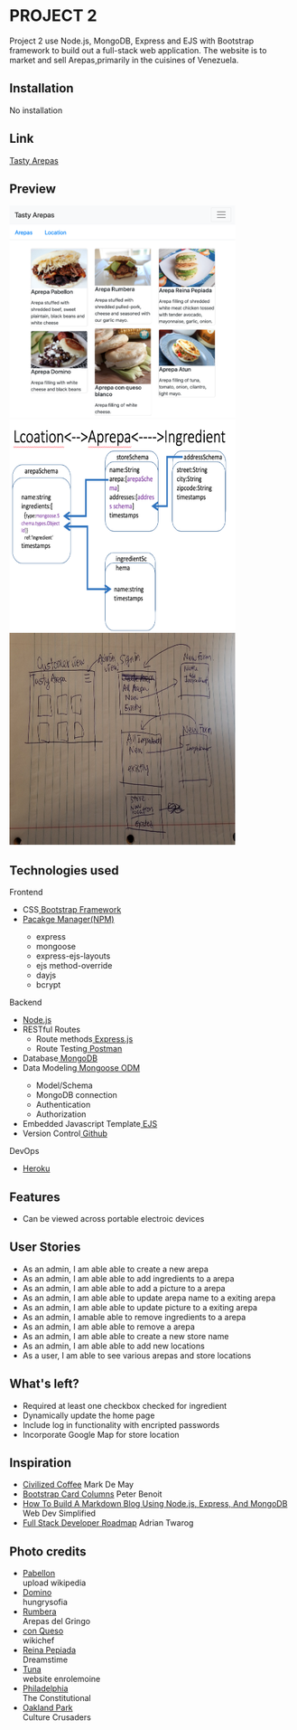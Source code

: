 # PROJECT 2

Project 2 use Node.js, MongoDB, Express and EJS with Bootstrap framework to build out a full-stack web application. The website is to market and sell Arepas,primarily in the cuisines of Venezuela.

## Installation

No installation

## Link

<a href="https://jessie-project2.herokuapp.com/"> Tasty Arepas</a>

## Preview

<p float="left">
  <img src="./image/Home.png" alt="Home" width="400px" height="375px">
  <img src="./image/Location-Arepa-Ingredients.png" alt="schema" width="400px" height="375px" >
  <img src="./image/wireframe.jpg" alt="schema" width="400px" height="375px" >
</p>


## Technologies used
   
Frontend  
   <ul>
   <li>CSS<a href="https://getbootstrap.com/"> Bootstrap Framework</a>
   </li>
   <li><a href="https://www.npmjs.com/"> Pacakge Manager(NPM)</a>
   </li>
   <ul>
<li>express </li>
<li>mongoose </li>
<li>express-ejs-layouts </li>
<li>ejs method-override </li>
<li>dayjs</li>
<li>bcrypt</li>

</ul>
   </ul>
Backend 
   <ul>
   <li><a href="https://www.nodejs.org/"> Node.js</a></li>
   <li>RESTful Routes <ul>
   <li>Route methods<a href="https://expressjs.com/"> Express.js</a>
   <li>Route Testing<a href="https://www.postman.com/"> Postman</a></li></li></ul>
   <li>Database<a href="https://www.mongodb.com/"> MongoDB</a></li>
   <li>Data Modeling<a href="https://www.mongoose.com/"> Mongoose ODM</a></li>
   <ul>
      <li>Model/Schema</li>
      <li>MongoDB connection</li>
      <li>Authentication</li>
      <li>Authorization</li>
   </ul>
   <li>Embedded Javascript Template<a href="https://ejs.co/"> EJS</a> </li>
   <li>Version Control<a href="https://github.com/"> Github</a> </li>
   
   </ul>
   
DevOps 
   <ul>
   <li><a href="https://www.heroku.com/"> Heroku</a></li>
   </ul>

## Features

- Can be viewed across portable electroic devices

## User Stories
<ul>
<li>As an admin, I am able able to create a new arepa</li>
<li>As an admin, I am able able to add ingredients to a arepa</li>
<li>As an admin, I am able able to add a picture to a arepa</li>
<li>As an admin, I am able able to update arepa name to a exiting arepa</li>
<li>As an admin, I am able able to update picture to a exiting arepa</li>
<li>As an admin, I  amable able to remove ingredients to a arepa</li>
<li>As an admin, I am able able to remove a arepa</li>
<li>As an admin, I am able able to create a new store name </li>
<li>As an admin, I am able able to add new locations</li>
<li>As a user, I am able to see various arepas and store locations </li>
</ul>

## What's left?
 <ul>  
   <li>Required at least one checkbox checked for ingredient</li>
   <li>Dynamically update the home page</li>
   <li>Include log in functionality with encripted passwords </li>
   <li>Incorporate Google Map for store location </li>
</ul>

## Inspiration
<ul>

   <li><a href="https://infinite-shelf-28534.herokuapp.com/"> Civilized Coffee</a> Mark De May</li>
   <li><a href="https://codepen.io/peterbenoit/pen/jwyLrV"> Bootstrap Card Columns</a> Peter Benoit</li>

   <li><a href="https://youtu.be/1NrHkjlWVhM"> How To Build A Markdown Blog Using Node.js, Express, And MongoDB</a> Web Dev Simplified</li>

   <li><a href="https://youtu.be/BEoFSRdkSZQ"> Full Stack Developer Roadmap</a> Adrian Twarog</li>
   
</ul>

## Photo credits
<ul>
   <li><a href="https://upload.wikimedia.org/wikipedia/commons/e/e8/Arepa_de_pabellon.jpg"> Pabellon</a> </li>upload wikipedia</li>
   <li><a href="https://hungrysofia.files.wordpress.com/2011/03/img_9072_2.jpg"> Domino</a> </li>hungrysofia</li>
   <li><a href="https://arepasdelgringo.com/wp-content/uploads/2015/02/DSC_0384.jpg"> Rumbera</a> </li>Arepas del Gringo</li>
   <li><a href="https://www.wikichef.net/webapp/img/recipes/73f721_arepa-de-queso-blanco-arepero-o-de-mano-wc_w1000.jpg"> con Queso</a> </li>wikichef</li>
   <li><a href="https://thumbs.dreamstime.com/b/venezuelan-arepas-here-homemade-venezuelan-arepas-close-up-reina-pepiada-avocado-chicken-arepa-venezuelan-arepas-homemade-126181930.jpg"> Reina Pepiada</a> </li>Dreamstime</li>
   <li><a href="https://i1.wp.com/enrilemoine.com/wp-content/uploads/2016/08/2.-Tuna-Salad-Arepa-SAVOIR-FAIRE-by-enrilemoine.jpg?ssl=1"> Tuna</a> </li>website enrolemoine</li>
   <li><a href="https://www.theconstitutional.com/sites/drupal.theconstitutional.com/files/Liberty_Bell%20w%20ind%20hall%20horiz.jpg">Philadelphia</a> </li>The Constitutional</li>
   <li><a href="https://culturecrusaders.com/wp-content/uploads/2020/06/Six-best-things-to-do-in-Hollywood-FL-2.jpg">Oakland Park</a> </li>Culture Crusaders</li>
</ul>